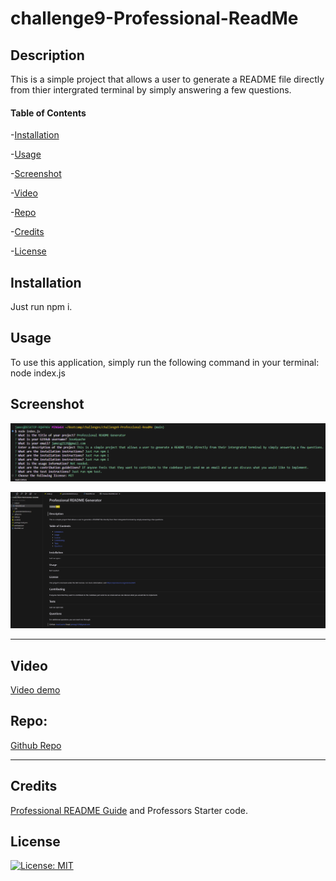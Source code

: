 # challenge9-Professional-ReadMe

## Description

This is a simple project that allows a user to generate a README file directly from thier intergrated terminal by simply answering a few questions.

#### Table of Contents

-[Installation](#installation)

-[Usage](#usage)

-[Screenshot](#screenshot)

-[Video](#video)

-[Repo](#repo)

-[Credits](#credits)

-[License](#license)

 
## Installation

Just run npm i.

## Usage

To use this application, simply run the following command in your terminal: node index.js

## Screenshot

![alt text](./assets/images/chal9SS1.png)

![alt text](./assets/images/chal9SS2.png)

---

## Video

<a href="https://drive.google.com/file/d/1OKf3zSz75tXvQsQmA6jVrgq9PiIxjEOh/view">Video demo </a>

## **Repo:**

[Github Repo](https://github.com/JoseGuache/challenge9-Professional-ReadMe)

---

## Credits

[Professional README Guide](https://coding-boot-camp.github.io/full-stack/github/professional-readme-guide) and Professors Starter code.
 
## License

[![License: MIT](https://img.shields.io/badge/License-MIT-yellow.svg)](https://opensource.org/licenses/MIT)